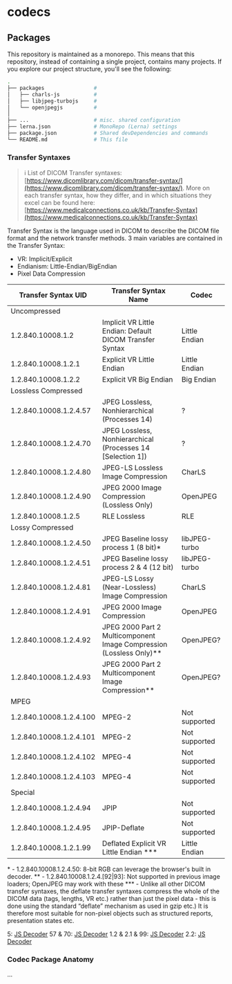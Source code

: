 # codecs

## Packages

This repository is maintained as a monorepo. This means that this repository, instead of containing a single project, contains many projects. If you explore our project structure, you'll see the following:

```bash
.
├── packages                #
│   ├── charls-js           # 
│   ├── libjpeg-turbojs     # 
│   └── openjpegjs          #
│
├── ...                     # misc. shared configuration
├── lerna.json              # MonoRepo (Lerna) settings
├── package.json            # Shared devDependencies and commands
└── README.md               # This file
```

### Transfer Syntaxes

> ℹ List of DICOM Transfer syntaxes: [https://www.dicomlibrary.com/dicom/transfer-syntax/](https://www.dicomlibrary.com/dicom/transfer-syntax/). More on each transfer syntax, how they differ, and in which situations they excel can be found here: [https://www.medicalconnections.co.uk/kb/Transfer-Syntax](https://www.medicalconnections.co.uk/kb/Transfer-Syntax)

Transfer Syntax is the language used in DICOM to describe the DICOM file format and the network transfer methods. 3 main variables are contained in the Transfer Syntax:

- VR: Implicit/Explicit
- Endianism: Little-Endian/BigEndian
- Pixel Data Compression



| Transfer Syntax UID     | Transfer Syntax Name                                                | Codec          |
|-------------------------|---------------------------------------------------------------------|----------------|
| Uncompressed            |                                                                     |                |
| 1.2.840.10008.1.2       | Implicit VR Little Endian: Default DICOM Transfer Syntax            | Little Endian  |
| 1.2.840.10008.1.2.1     | Explicit VR Little Endian                                           | Little Endian  |
| 1.2.840.10008.1.2.2     | Explicit VR Big Endian                                              | Big Endian     |
| Lossless Compressed     |                                                                     |                |
| 1.2.840.10008.1.2.4.57  | JPEG Lossless, Nonhierarchical (Processes 14)                       | ?              |
| 1.2.840.10008.1.2.4.70  | JPEG Lossless, Nonhierarchical (Processes 14 [Selection 1])         | ?              |
| 1.2.840.10008.1.2.4.80  | JPEG-LS Lossless Image Compression                                  | CharLS         |
| 1.2.840.10008.1.2.4.90  | JPEG 2000 Image Compression (Lossless Only)                         | OpenJPEG       |
| 1.2.840.10008.1.2.5     | RLE Lossless                                                        | RLE            |
| Lossy Compressed        |                                                                     |                |
| 1.2.840.10008.1.2.4.50  | JPEG Baseline lossy process 1 (8 bit)*                              | libJPEG-turbo  |
| 1.2.840.10008.1.2.4.51  | JPEG Baseline lossy process 2 & 4 (12 bit)                          | libJPEG-turbo  |
| 1.2.840.10008.1.2.4.81  | JPEG-LS Lossy (Near-Lossless) Image Compression                     | CharLS         |
| 1.2.840.10008.1.2.4.91  | JPEG 2000 Image Compression                                         | OpenJPEG       |
| 1.2.840.10008.1.2.4.92  | JPEG 2000 Part 2 Multicomponent Image Compression (Lossless Only)** | OpenJPEG?      |
| 1.2.840.10008.1.2.4.93  | JPEG 2000 Part 2 Multicomponent Image Compression**                 | OpenJPEG?      |
| MPEG                    |                                                                     |                |
| 1.2.840.10008.1.2.4.100 | MPEG-2                                                              | Not supported  |
| 1.2.840.10008.1.2.4.101 | MPEG-2                                                              | Not supported  |
| 1.2.840.10008.1.2.4.102 | MPEG-4                                                              | Not supported  |
| 1.2.840.10008.1.2.4.103 | MPEG-4                                                              | Not supported  |
| Special                 |                                                                     |                |
| 1.2.840.10008.1.2.4.94  | JPIP                                                                | Not supported  |
| 1.2.840.10008.1.2.4.95  | JPIP-Deflate                                                        | Not supported  |
| 1.2.840.10008.1.2.1.99  | Deflated Explicit VR Little Endian ***                              | Little Endian  |

\* - 1.2.840.10008.1.2.4.50: 8-bit RGB can leverage the browser's built in decoder.
\*\* - 1.2.840.10008.1.2.4.\[92|93\]: Not supported in previous image loaders; OpenJPEG may work with these
\*\*\* - Unlike all other DICOM transfer syntaxes, the deflate transfer syntaxes compress the whole of the DICOM data (tags, lengths, VR etc.) rather than just the pixel data - this is done using the standard “deflate” mechanism as used in gzip etc.) It is therefore most suitable for non-pixel objects such as structured reports, presentation states etc.

5: [JS Decoder](https://github.com/cornerstonejs/cornerstoneWADOImageLoader/blob/4bfa04759412d58647cc5d6bd0204aa37e4542e3/src/shared/decoders/decodeRLE.js)
57 & 70: [JS Decoder](https://github.com/cornerstonejs/cornerstoneWADOImageLoader/blob/4bfa04759412d58647cc5d6bd0204aa37e4542e3/codecs/jpegLossless.js)
1.2 & 2.1 & 99: [JS Decoder](https://github.com/cornerstonejs/cornerstoneWADOImageLoader/blob/4bfa04759412d58647cc5d6bd0204aa37e4542e3/src/shared/decoders/decodeLittleEndian.js)
2.2: [JS Decoder](https://github.com/cornerstonejs/cornerstoneWADOImageLoader/blob/4bfa04759412d58647cc5d6bd0204aa37e4542e3/src/shared/decoders/decodeBigEndian.js)



### Codec Package Anatomy

...